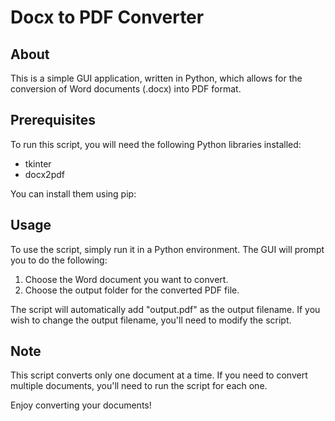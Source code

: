 # Docx to PDF Converter

## About
This is a simple GUI application, written in Python, which allows for the conversion of Word documents (.docx) into PDF format. 

## Prerequisites
To run this script, you will need the following Python libraries installed:
- tkinter
- docx2pdf

You can install them using pip:


## Usage
To use the script, simply run it in a Python environment. The GUI will prompt you to do the following:

1. Choose the Word document you want to convert.
2. Choose the output folder for the converted PDF file.

The script will automatically add "output.pdf" as the output filename. If you wish to change the output filename, you'll need to modify the script.

## Note
This script converts only one document at a time. If you need to convert multiple documents, you'll need to run the script for each one.

Enjoy converting your documents!
